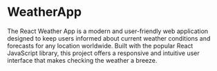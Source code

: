 # WeatherApp
The React Weather App is a modern and user-friendly web application designed to keep users informed about current weather conditions and forecasts for any location worldwide. Built with the popular React JavaScript library, this project offers a responsive and intuitive user interface that makes checking the weather a breeze.
